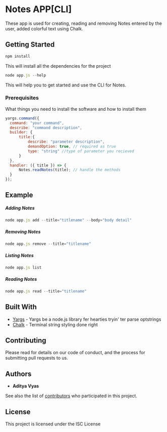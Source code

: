 
# Notes APP[CLI]

These app is used for creating, reading and removing Notes entered by the user, added colorful text using Chalk.

## Getting Started

```js
npm install
```
This will install all the dependencies for the project


```js
node app.js --help
```
This will help you to get started and use the CLI for Notes.

### Prerequisites

What things you need to install the software and how to install them

```js
yargs.command({
  command: "your command",
  describe: "command description",
  builder: {
      title:{
          describe: "parameter description",
          demandOption: true, // required as true
          type: "string" //type of parameter you recieved
      }
  },
  handler: ({ title }) => {
      Notes.readNotes(title); // handle the methods
  }
});
```

## Example

##### Adding Notes

```js
node app.js add --title="titlename" --body="body detail"
```

##### Removing Notes

```js
node app.js remove --title="titlename"
```

##### Listing Notes

```js
node app.js list
```

##### Reading Notes

```js
node app.js read --title="titlename"
```

## Built With

* [Yargs](https://www.npmjs.com/package/yargs) - Yargs be a node.js library fer hearties tryin' ter parse optstrings
* [Chalk](https://www.npmjs.com/package/chalk/) - Terminal string styling done right

## Contributing

Please read for details on our code of conduct, and the process for submitting pull requests to us.


## Authors

* **Aditya Vyas** 

See also the list of [contributors](https://github.com/your/project/contributors) who participated in this project.

## License

This project is licensed under the ISC License 
